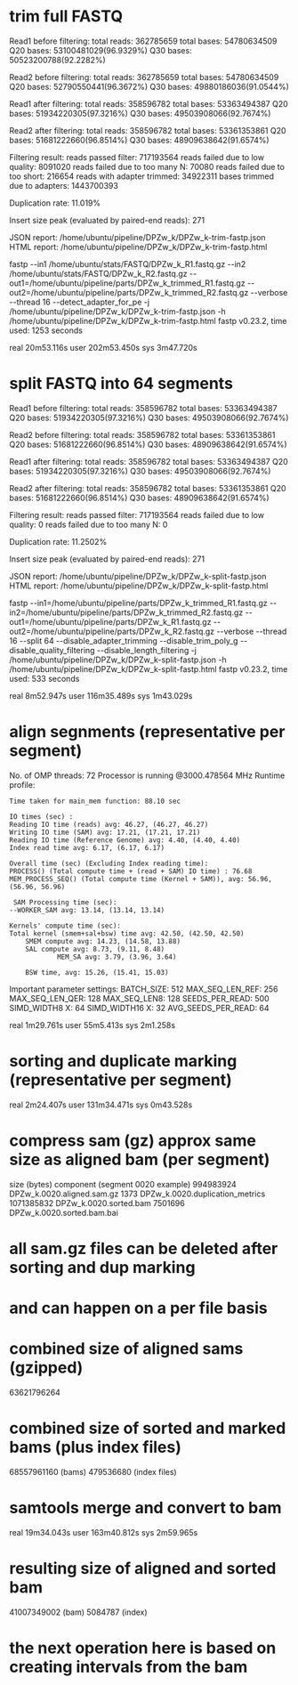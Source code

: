# trim full FASTQ
Read1 before filtering:
total reads: 362785659
total bases: 54780634509
Q20 bases: 53100481029(96.9329%)
Q30 bases: 50523200788(92.2282%)

Read2 before filtering:
total reads: 362785659
total bases: 54780634509
Q20 bases: 52790550441(96.3672%)
Q30 bases: 49880186036(91.0544%)

Read1 after filtering:
total reads: 358596782
total bases: 53363494387
Q20 bases: 51934220305(97.3216%)
Q30 bases: 49503908066(92.7674%)

Read2 after filtering:
total reads: 358596782
total bases: 53361353861
Q20 bases: 51681222660(96.8514%)
Q30 bases: 48909638642(91.6574%)

Filtering result:
reads passed filter: 717193564
reads failed due to low quality: 8091020
reads failed due to too many N: 70080
reads failed due to too short: 216654
reads with adapter trimmed: 34922311
bases trimmed due to adapters: 1443700393

Duplication rate: 11.019%

Insert size peak (evaluated by paired-end reads): 271

JSON report: /home/ubuntu/pipeline/DPZw_k/DPZw_k-trim-fastp.json
HTML report: /home/ubuntu/pipeline/DPZw_k/DPZw_k-trim-fastp.html

fastp --in1 /home/ubuntu/stats/FASTQ/DPZw_k_R1.fastq.gz --in2 /home/ubuntu/stats/FASTQ/DPZw_k_R2.fastq.gz --out1=/home/ubuntu/pipeline/parts/DPZw_k_trimmed_R1.fastq.gz --out2=/home/ubuntu/pipeline/parts/DPZw_k_trimmed_R2.fastq.gz --verbose --thread 16 --detect_adapter_for_pe -j /home/ubuntu/pipeline/DPZw_k/DPZw_k-trim-fastp.json -h /home/ubuntu/pipeline/DPZw_k/DPZw_k-trim-fastp.html
fastp v0.23.2, time used: 1253 seconds

real	20m53.116s
user	202m53.450s
sys	    3m47.720s


# split FASTQ into 64 segments
Read1 before filtering:
total reads: 358596782
total bases: 53363494387
Q20 bases: 51934220305(97.3216%)
Q30 bases: 49503908066(92.7674%)

Read2 before filtering:
total reads: 358596782
total bases: 53361353861
Q20 bases: 51681222660(96.8514%)
Q30 bases: 48909638642(91.6574%)

Read1 after filtering:
total reads: 358596782
total bases: 53363494387
Q20 bases: 51934220305(97.3216%)
Q30 bases: 49503908066(92.7674%)

Read2 after filtering:
total reads: 358596782
total bases: 53361353861
Q20 bases: 51681222660(96.8514%)
Q30 bases: 48909638642(91.6574%)

Filtering result:
reads passed filter: 717193564
reads failed due to low quality: 0
reads failed due to too many N: 0

Duplication rate: 11.2502%

Insert size peak (evaluated by paired-end reads): 271

JSON report: /home/ubuntu/pipeline/DPZw_k/DPZw_k-split-fastp.json
HTML report: /home/ubuntu/pipeline/DPZw_k/DPZw_k-split-fastp.html

fastp --in1=/home/ubuntu/pipeline/parts/DPZw_k_trimmed_R1.fastq.gz --in2=/home/ubuntu/pipeline/parts/DPZw_k_trimmed_R2.fastq.gz --out1=/home/ubuntu/pipeline/parts/DPZw_k_R1.fastq.gz --out2=/home/ubuntu/pipeline/parts/DPZw_k_R2.fastq.gz --verbose --thread 16 --split 64 --disable_adapter_trimming --disable_trim_poly_g --disable_quality_filtering --disable_length_filtering -j /home/ubuntu/pipeline/DPZw_k/DPZw_k-split-fastp.json -h /home/ubuntu/pipeline/DPZw_k/DPZw_k-split-fastp.html
fastp v0.23.2, time used: 533 seconds

real	8m52.947s
user	116m35.489s
sys	    1m43.029s

# align segnments (representative per segment)
No. of OMP threads: 72
Processor is running @3000.478564 MHz
Runtime profile:

	Time taken for main_mem function: 88.10 sec

	IO times (sec) :
	Reading IO time (reads) avg: 46.27, (46.27, 46.27)
	Writing IO time (SAM) avg: 17.21, (17.21, 17.21)
	Reading IO time (Reference Genome) avg: 4.40, (4.40, 4.40)
	Index read time avg: 6.17, (6.17, 6.17)

	Overall time (sec) (Excluding Index reading time):
	PROCESS() (Total compute time + (read + SAM) IO time) : 76.68
	MEM_PROCESS_SEQ() (Total compute time (Kernel + SAM)), avg: 56.96, (56.96, 56.96)

	 SAM Processing time (sec):
	--WORKER_SAM avg: 13.14, (13.14, 13.14)

	Kernels' compute time (sec):
	Total kernel (smem+sal+bsw) time avg: 42.50, (42.50, 42.50)
		SMEM compute avg: 14.23, (14.58, 13.88)
		SAL compute avg: 8.73, (9.11, 8.48)
				MEM_SA avg: 3.79, (3.96, 3.64)

		BSW time, avg: 15.26, (15.41, 15.03)

Important parameter settings:
	BATCH_SIZE: 512
	MAX_SEQ_LEN_REF: 256
	MAX_SEQ_LEN_QER: 128
	MAX_SEQ_LEN8: 128
	SEEDS_PER_READ: 500
	SIMD_WIDTH8 X: 64
	SIMD_WIDTH16 X: 32
	AVG_SEEDS_PER_READ: 64

real	1m29.761s
user	55m5.413s
sys	    2m1.258s

# sorting and duplicate marking (representative per segment)
real	2m24.407s
user	131m34.471s
sys	    0m43.528s

# compress sam (gz) approx same size as aligned bam (per segment)
size (bytes)    component (segment 0020 example)
994983924	    DPZw_k.0020.aligned.sam.gz
1373	        DPZw_k.0020.duplication_metrics
1071385832	    DPZw_k.0020.sorted.bam
7501696	        DPZw_k.0020.sorted.bam.bai

# all sam.gz files can be deleted after sorting and dup marking
# and can happen on a per file basis

# combined size of aligned sams (gzipped)
63621796264

# combined size of sorted and marked bams (plus index files)
68557961160 (bams)
479536680 (index files)

# samtools merge and convert to bam
real	19m34.043s
user	163m40.812s
sys	    2m59.965s

# resulting size of aligned and sorted bam
41007349002 (bam)
5084787 (index)

# the next operation here is based on creating intervals from the bam
